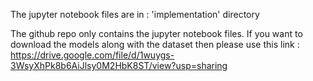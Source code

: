 The jupyter notebook files are in : 'implementation' directory

The github repo only contains the jupyter notebook files. If you want to download the models along with the dataset then please use this link : https://drive.google.com/file/d/1wuygs-3WsyXhPk8b6AiJlsy0M2HbK8ST/view?usp=sharing